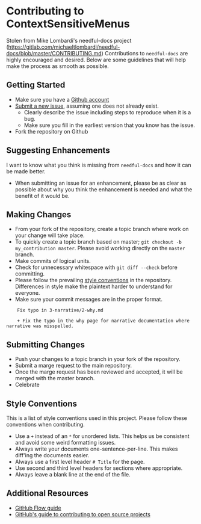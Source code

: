 # Contributing to ContextSensitiveMenus

Stolen from Mike Lombardi's needful-docs project (https://gitlab.com/michaeltlombardi/needful-docs/blob/master/CONTRIBUTING.md)
Contributions to `needful-docs` are highly encouraged and desired.
Below are some guidelines that will help make the process as smooth as possible.

## Getting Started
+ Make sure you have a [Github account](https://github.com/join)
+ [Submit a new issue](https://github.com/MikeShepard/ContextSensitiveMenus/issues/new), assuming one does not already exist.
  + Clearly describe the issue including steps to reproduce when it is a bug.
  + Make sure you fill in the earliest version that you know has the issue.
+ Fork the repository on Github

## Suggesting Enhancements
I want to know what you think is missing from `needful-docs` and how it can be made better.

+ When submitting an issue for an enhancement, please be as clear as possible about why you think the enhancement is needed and what the benefit of it would be.

## Making Changes
+ From your fork of the repository, create a topic branch where work on your change will take place.
+ To quickly create a topic branch based on master; `git checkout -b my_contribution master`. Please avoid working directly on the `master` branch.
+ Make commits of logical units.
+ Check for unnecessary whitespace with `git diff --check` before committing.
+ Please follow the prevailing [style conventions](#style-conventions) in the repository.
Differences in style make the plaintext harder to understand for everyone.
+ Make sure your commit messages are in the proper format.

````
    Fix typo in 3-narrative/2-why.md

    + Fix the typo in the why page for narrative documentation where narrative was misspelled.
````

## Submitting Changes
+ Push your changes to a topic branch in your fork of the repository.
+ Submit a marge request to the main repository.
+ Once the marge request has been reviewed and accepted, it will be merged with the master branch.
+ Celebrate

## Style Conventions
This is a list of style conventions used in this project.
Please follow these conventions when contributing.

+ Use a `+` instead of an `*` for unordered lists.
This helps us be consistent and avoid some weird formatting issues.
+ Always write your documents one-sentence-per-line.
This makes diff'ing the documents easier.
+ Always use a first level header `# Title` for the page.
+ Use second and third level headers for sections where appropriate.
+ Always leave a blank line at the end of the file.

## Additional Resources
* [GitHub Flow guide](https://docs.gitlab.com/ee/workflow/gitlab_flow.html)
* [GitHub's guide to contributing to open source projects](https://guides.github.com/activities/contributing-to-open-source/)
